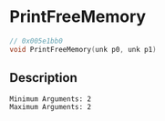 # PrintFreeMemory
```c
// 0x005e1bb0
void PrintFreeMemory(unk p0, unk p1)
```
## Description
```
Minimum Arguments: 2
Maximum Arguments: 2
```

